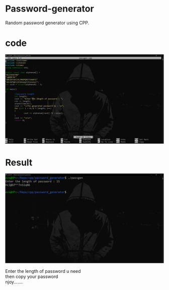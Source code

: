 # Password-generator
Random password generator using CPP.

# code 

<img src = "https://raw.githubusercontent.com/iamevs/Password-generator/main/passgen_code.png" alt = "code"/>

# Result

<img src ="https://raw.githubusercontent.com/iamevs/Password-generator/main/passgen_result.png" alt="result"/>

Enter the length of password u need <br>
then copy your password <br>
njoy.......
